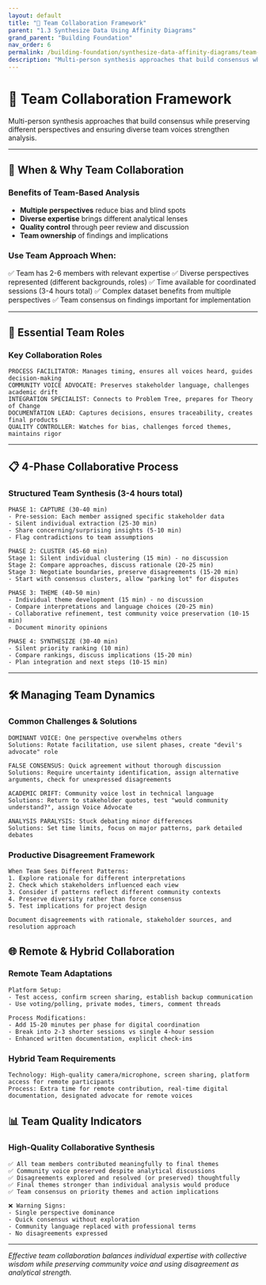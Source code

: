 ```yaml
---
layout: default
title: "👥 Team Collaboration Framework"
parent: "1.3 Synthesize Data Using Affinity Diagrams"
grand_parent: "Building Foundation"
nav_order: 6
permalink: /building-foundation/synthesize-data-affinity-diagrams/team-collaboration/
description: "Multi-person synthesis approaches that build consensus while preserving different perspectives and insights"
---
```


# 👥 Team Collaboration Framework

Multi-person synthesis approaches that build consensus while preserving different perspectives and ensuring diverse team voices strengthen analysis.

---

## 🎯 When & Why Team Collaboration

### Benefits of Team-Based Analysis
- **Multiple perspectives** reduce bias and blind spots
- **Diverse expertise** brings different analytical lenses
- **Quality control** through peer review and discussion
- **Team ownership** of findings and implications

### Use Team Approach When:
✅ Team has 2-6 members with relevant expertise
✅ Diverse perspectives represented (different backgrounds, roles)
✅ Time available for coordinated sessions (3-4 hours total)
✅ Complex dataset benefits from multiple perspectives
✅ Team consensus on findings important for implementation

---

## 👥 Essential Team Roles

### Key Collaboration Roles
```
PROCESS FACILITATOR: Manages timing, ensures all voices heard, guides decision-making
COMMUNITY VOICE ADVOCATE: Preserves stakeholder language, challenges academic drift
INTEGRATION SPECIALIST: Connects to Problem Tree, prepares for Theory of Change
DOCUMENTATION LEAD: Captures decisions, ensures traceability, creates final products
QUALITY CONTROLLER: Watches for bias, challenges forced themes, maintains rigor
```

---

## 📋 4-Phase Collaborative Process

### Structured Team Synthesis (3-4 hours total)

```
PHASE 1: CAPTURE (30-40 min)
- Pre-session: Each member assigned specific stakeholder data
- Silent individual extraction (25-30 min)
- Share concerning/surprising insights (5-10 min)
- Flag contradictions to team assumptions

PHASE 2: CLUSTER (45-60 min)
Stage 1: Silent individual clustering (15 min) - no discussion
Stage 2: Compare approaches, discuss rationale (20-25 min)
Stage 3: Negotiate boundaries, preserve disagreements (15-20 min)
- Start with consensus clusters, allow "parking lot" for disputes

PHASE 3: THEME (40-50 min)
- Individual theme development (15 min) - no discussion
- Compare interpretations and language choices (20-25 min)
- Collaborative refinement, test community voice preservation (10-15 min)
- Document minority opinions

PHASE 4: SYNTHESIZE (30-40 min)
- Silent priority ranking (10 min)
- Compare rankings, discuss implications (15-20 min)
- Plan integration and next steps (10-15 min)
```

---

## 🛠️ Managing Team Dynamics

### Common Challenges & Solutions
```
DOMINANT VOICE: One perspective overwhelms others
Solutions: Rotate facilitation, use silent phases, create "devil's advocate" role

FALSE CONSENSUS: Quick agreement without thorough discussion
Solutions: Require uncertainty identification, assign alternative arguments, check for unexpressed disagreements

ACADEMIC DRIFT: Community voice lost in technical language
Solutions: Return to stakeholder quotes, test "would community understand?", assign Voice Advocate

ANALYSIS PARALYSIS: Stuck debating minor differences
Solutions: Set time limits, focus on major patterns, park detailed debates
```

### Productive Disagreement Framework
```
When Team Sees Different Patterns:
1. Explore rationale for different interpretations
2. Check which stakeholders influenced each view
3. Consider if patterns reflect different community contexts
4. Preserve diversity rather than force consensus
5. Test implications for project design

Document disagreements with rationale, stakeholder sources, and resolution approach
```

## 🌐 Remote & Hybrid Collaboration

### Remote Team Adaptations
```
Platform Setup:
- Test access, confirm screen sharing, establish backup communication
- Use voting/polling, private modes, timers, comment threads

Process Modifications:
- Add 15-20 minutes per phase for digital coordination
- Break into 2-3 shorter sessions vs single 4-hour session
- Enhanced written documentation, explicit check-ins
```

### Hybrid Team Requirements
```
Technology: High-quality camera/microphone, screen sharing, platform access for remote participants
Process: Extra time for remote contribution, real-time digital documentation, designated advocate for remote voices
```

## 📊 Team Quality Indicators

### High-Quality Collaborative Synthesis
```
✅ All team members contributed meaningfully to final themes
✅ Community voice preserved despite analytical discussions
✅ Disagreements explored and resolved (or preserved) thoughtfully
✅ Final themes stronger than individual analysis would produce
✅ Team consensus on priority themes and action implications

❌ Warning Signs:
- Single perspective dominance
- Quick consensus without exploration
- Community language replaced with professional terms
- No disagreements expressed
```

---

*Effective team collaboration balances individual expertise with collective wisdom while preserving community voice and using disagreement as analytical strength.*